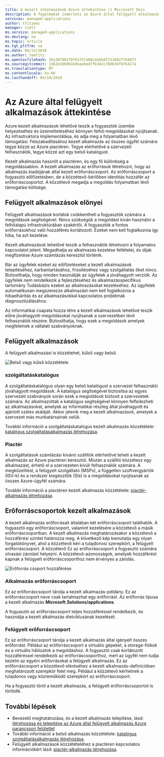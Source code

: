 ```yaml
---
title: A kezelt alkalmazások Azure áttekintése |} Microsoft Docs
description: A fogalmakat ismerteti az Azure által felügyelt alkalmazások
services: managed-applications
author: tfitzmac
manager: timlt
ms.service: managed-applications
ms.devlang: na
ms.topic: article
ms.tgt_pltfrm: na
ms.date: 04/13/2018
ms.author: tomfitz
ms.openlocfilehash: 35e30700270fb5757a80c4a6b8f231042f7640f3
ms.sourcegitcommit: 1362e3d6961bdeaebed7fb342c7b0b34f6f6417a
ms.translationtype: MT
ms.contentlocale: hu-HU
ms.lasthandoff: 04/18/2018
---
```

# <a name="azure-managed-applications-overview"></a>Az Azure által felügyelt alkalmazások áttekintése

Azure kezelt alkalmazások lehetővé teszik a fogyasztók üzembe helyezéséhez és üzemeltetéséhez könnyen felhő-megoldásokat nyújtsanak. Az infrastruktúra implementálása, és adja meg a folyamatban lévő támogatási. Felszabadításához kezelt alkalmazás az összes ügyfél számára tegye közzé az Azure piactéren. Tegye elérhetővé a szervezeti felhasználók, tegye közzé azt egy belső katalógust. 

Kezelt alkalmazás hasonlít a piactéren, és egy fő különbség a megoldássablon. A kezelt alkalmazás az erőforrások létrehozni, hogy az alkalmazás kiadójának által kezelt erőforráscsoport. Az erőforráscsoport a fogyasztó előfizetésben, de a közzétevő-bérlőben identitás hozzáfér az erőforráscsoportot. A közzétevő megadja a megoldás folyamatban lévő támogatási költsége.

## <a name="advantages-of-managed-applications"></a>Felügyelt alkalmazások előnyei

Felügyelt alkalmazások korlátok csökkentheti a fogyasztók számára a megoldások segítségével. Nincs szükségük a megoldást kíván használni a felhőalapú infrastruktúrában szakértői. A fogyasztók a fontos erőforrásokhoz való hozzáférés korlátozott. Ezeket nem kell foglalkoznia így hiba, ha azt kezelése. 

Kezelt alkalmazások lehetővé teszik a felhasználók létrehozni a folyamatos kapcsolatot jelent. Megadhatja az alkalmazás kezelése feltételei, és díjak megfizetése Azure számlázás keresztül történik.

Bár az ügyfelek ezeket az előfizetéseket a kezelt alkalmazások telepítéséhez, karbantartásához, frissítéséhez vagy szolgáltatás őket nincs. Biztosíthatja, hogy minden használják az ügyfelek a jóváhagyott verziók. Az ügyfelek nem rendelkezik a fejlesztéséhez és alkalmazásspecifikus tartomány Tudásbázis ezeket az alkalmazásokat kezeléséhez. Az ügyfelek automatikusan megszerezze alkalmazást nem kell foglalkoznia a hibaelhárítás és az alkalmazásokkal kapcsolatos problémák diagnosztizálásához. 

Az informatikai csapata hozza létre a kezelt alkalmazások lehetővé teszik előre jóváhagyott-megoldásokat nyújtsanak a szervezetben lévő felhasználók részére. Biztosíthatja, hogy ezek a megoldások amelyek megfelelnek a vállalati szabványoknak.

## <a name="types-of-managed-applications"></a>Felügyelt alkalmazások

A felügyelt alkalmazást is közzétehet, külső vagy belső.

![Belső vagy külső közzététele](./media/overview/manage_app_options.png)

### <a name="service-catalog"></a>szolgáltatáskatalógus

A szolgáltatáskatalógus olyan egy belső katalógust a szervezet felhasználói jóváhagyott megoldások. A katalógus segítségével biztosítsa az egyes szervezeti szabványok során ezek a megoldások biztosít a szervezetek számára. Az alkalmazottak a katalógus segítségével könnyen felfedezheti az alkalmazásokat, amelyek az informatikai részleg által jóváhagyott és ajánlott széles skáláját. Akkor jelenik meg a kezelt alkalmazások, amelyek a szervezet más munkatársainak velük.

További információ a szolgáltatáskatalógus kezelt alkalmazás közzététele: [katalógus szolgáltatásalkalmazás létrehozása](publish-service-catalog-app.md).

### <a name="marketplace"></a>Piactér

A szolgáltatások számlázási kívánó szállítók elérhetővé teheti a kezelt alkalmazás az Azure piactéren keresztül. Miután a szállító közzétesz egy alkalmazást, érhető el a szervezeten kívüli felhasználók számára. A megközelítést, a felügyelt szolgáltató (MSPs), a független szoftvergyártók (ISV-k) és a rendszer kiegészítők (SIs) is a megoldásokat nyújtsanak az összes Azure-ügyfél számára.

További információ a piactéren kezelt alkalmazás közzététele: [piactér-alkalmazás létrehozása](publish-marketplace-app.md).

## <a name="resource-groups-for-managed-applications"></a>Erőforráscsoportok kezelt alkalmazások

A kezelt alkalmazás erőforrásait általában két erőforráscsoport találhatók. A fogyasztó egy erőforráscsoport, valamint kezelésére a közzétevő a másik erőforráscsoportban. A kezelt alkalmazás meghatározásakor a közzétevő a hozzáférési szintet határozza meg. A következő kép bemutatja egy olyan forgatókönyvet, ahol a közzétevő kéri a tulajdonosi szerepkört, a felügyelt erőforráscsoport. A közzétevő Ez az erőforráscsoport a fogyasztó számára olvasási zárolást helyezni. A közzétevő-azonosságok, amelyek hozzáférést kapnak a felügyelt erőforráscsoporthoz nem érvényes a zárolás.

![Erőforrás csoport hozzáférése](./media/overview/access.png)

### <a name="application-resource-group"></a>Alkalmazás erőforráscsoport

Ez az erőforráscsoport tárolja a kezelt alkalmazás-példány. Ez az erőforráscsoport neve csak tartalmazhat egy erőforrást. Az erőforrás típusa a kezelt alkalmazás **Microsoft.Solutions/applications**.

A fogyasztó az erőforráscsoport teljes hozzáféréssel rendelkezik, és használja a kezelt alkalmazás életciklusának kezelését.

### <a name="managed-resource-group"></a>Felügyelt erőforráscsoport

Ez az erőforráscsoport tárolja a kezelt alkalmazás által igényelt összes erőforrást. Például az erőforráscsoport a virtuális gépeket, a storage-fiókok és a virtuális hálózatok a megoldáshoz. A fogyasztó csak korlátozott hozzáféréssel rendelkezik az erőforráscsoporthoz, mert az ügyfél nem tudja kezelni az egyéni erőforrásokat a felügyelt alkalmazás. Ez az erőforráscsoport a közzétevő eléréséhez a kezelt alkalmazás-definícióban meghatározott szerepkör felel meg. Például a közzétevő kérhetnek a tulajdonos vagy közreműködő szerepkört az erőforráscsoport.

Ha a fogyasztó töröl a kezelt alkalmazás, a felügyelt erőforráscsoportot is törlődik.

## <a name="next-steps"></a>További lépések

* Bevezető meghatározása, és a kezelt alkalmazás telepítése, lásd: [létrehozása és telepítése az Azure által felügyelt alkalmazás Azure parancssori felülettel](managed-apps-quickstart-cli.md)
* További információ a belső alkalmazás közzététele: [katalógus szolgáltatásalkalmazás létrehozása](publish-service-catalog-app.md).
* Felügyelt alkalmazások közzétételéhez a piactéren kapcsolatos információkért lásd: [piactér-alkalmazás létrehozása](publish-marketplace-app.md).
